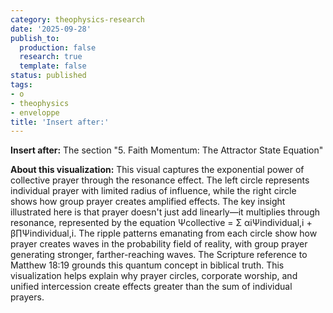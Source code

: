 ```yaml
---
category: theophysics-research
date: '2025-09-28'
publish_to:
  production: false
  research: true
  template: false
status: published
tags:
- o
- theophysics
- enveloppe
title: 'Insert after:'
---
```

   
**Insert after:** The section "5. Faith Momentum: The Attractor State Equation"   
   
**About this visualization:** This visual captures the exponential power of collective prayer through the resonance effect. The left circle represents individual prayer with limited radius of influence, while the right circle shows how group prayer creates amplified effects. The key insight illustrated here is that prayer doesn't just add linearly—it multiplies through resonance, represented by the equation Ψcollective = Σ αiΨindividual,i + β∏Ψindividual,i. The ripple patterns emanating from each circle show how prayer creates waves in the probability field of reality, with group prayer generating stronger, farther-reaching waves. The Scripture reference to Matthew 18:19 grounds this quantum concept in biblical truth. This visualization helps explain why prayer circles, corporate worship, and unified intercession create effects greater than the sum of individual prayers.